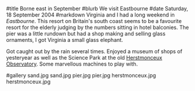 #title Borne east in September
#blurb We visit Eastbourne
#date Saturday, 18 September 2004
#markdown
Virginia and I had a long weekend in *Eastbourne*. This resort on Britain's south coast seems to be a favourite resort for the elderly judging by the numbers sitting in hotel balconies. The pier was a little rundown but had a shop making and selling glass ornaments, I got Virginia a small glass elephant.

Got caught out by the rain several times. Enjoyed a museum of shops of yesteryear as well as the Science Park at the old
[Herstmonceux Observatory](https://www.the-observatory.org/). Some marvellous machines to play with.

#gallery
sand.jpg	sand.jpg
pier.jpg	pier.jpg
herstmonceux.jpg	herstmonceux.jpg
